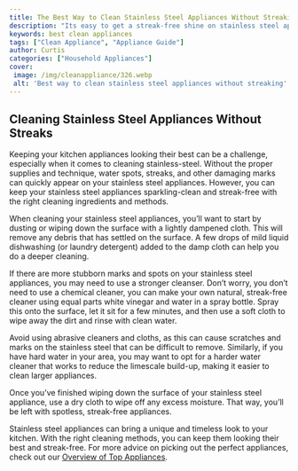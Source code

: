 ```yaml
---
title: The Best Way to Clean Stainless Steel Appliances Without Streaking
description: "Its easy to get a streak-free shine on stainless steel appliances Learn our tips on the best way to clean stainless steel appliances without streaking and make your appliances look like new"
keywords: best clean appliances
tags: ["Clean Appliance", "Appliance Guide"]
author: Curtis
categories: ["Household Appliances"]
cover: 
 image: /img/cleanappliance/326.webp
 alt: 'Best way to clean stainless steel appliances without streaking'
---
```

## Cleaning Stainless Steel Appliances Without Streaks

Keeping your kitchen appliances looking their best can be a challenge, especially when it comes to cleaning stainless-steel. Without the proper supplies and technique, water spots, streaks, and other damaging marks can quickly appear on your stainless steel appliances. However, you can keep your stainless steel appliances sparkling-clean and streak-free with the right cleaning ingredients and methods. 

When cleaning your stainless steel appliances, you’ll want to start by dusting or wiping down the surface with a lightly dampened cloth. This will remove any debris that has settled on the surface. A few drops of mild liquid dishwashing (or laundry detergent) added to the damp cloth can help you do a deeper cleaning. 

If there are more stubborn marks and spots on your stainless steel appliances, you may need to use a stronger cleanser. Don’t worry, you don’t need to use a chemical cleaner, you can make your own natural, streak-free cleaner using equal parts white vinegar and water in a spray bottle. Spray this onto the surface, let it sit for a few minutes, and then use a soft cloth to wipe away the dirt and rinse with clean water. 

Avoid using abrasive cleaners and cloths, as this can cause scratches and marks on the stainless steel that can be difficult to remove. Similarly, if you have hard water in your area, you may want to opt for a harder water cleaner that works to reduce the limescale build-up, making it easier to clean larger appliances. 

Once you’ve finished wiping down the surface of your stainless steel appliance, use a dry cloth to wipe off any excess moisture. That way, you’ll be left with spotless, streak-free appliances.

Stainless steel appliances can bring a unique and timeless look to your kitchen. With the right cleaning methods, you can keep them looking their best and streak-free. For more advice on picking out the perfect appliances, check out our [Overview of Top Appliances](./pages/appliance-overview).

